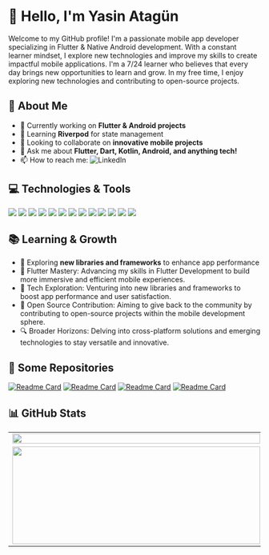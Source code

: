 # 👋 Hello, I'm Yasin Atagün

Welcome to my GitHub profile! I'm a passionate mobile app developer specializing in Flutter & Native Android development. With a constant learner mindset, I explore new technologies and improve my skills to create impactful mobile applications.
I'm a 7/24 learner who believes that every day brings new opportunities to learn and grow. In my free time, I enjoy exploring new technologies and contributing to open-source projects.


## 🚀 About Me

- 🔭 Currently working on **Flutter & Android projects**
- 🌱 Learning **Riverpod** for state management
- 👯 Looking to collaborate on **innovative mobile projects**
- 💬 Ask me about **Flutter, Dart, Kotlin, Android, and anything tech!**
- 📫 How to reach me: ![LinkedIn](https://img.shields.io/badge/-LinkedIn-%230077B5?style=flat-square&logo=linkedin&logoColor=white&link=https://linkedin.com/in/yasinatagun)

## 💻 Technologies & Tools

![](https://img.shields.io/badge/Flutter-%2302569B.svg?style=flat-square&logo=Flutter&logoColor=white)
![](https://img.shields.io/badge/Dart-%230175C2.svg?style=flat-square&logo=dart&logoColor=white)
![](https://img.shields.io/badge/Kotlin-%237F52FF.svg?style=flat-square&logo=kotlin&logoColor=white)
![](https://img.shields.io/badge/Java-%23ED8B00.svg?style=flat-square&logo=java&logoColor=white)
![](https://img.shields.io/badge/Firebase-%23039BE5.svg?style=flat-square&logo=firebase&logoColor=white)
![](https://img.shields.io/badge/MySQL-%2300000f.svg?style=flat-square&logo=mysql&logoColor=white)
![](https://img.shields.io/badge/SQLite-%2307405e.svg?style=flat-square&logo=sqlite&logoColor=white)
![](https://img.shields.io/badge/MongoDB-%234ea94b.svg?style=flat-square&logo=mongodb&logoColor=white)
![](https://img.shields.io/badge/Google_Cloud-%234285F4.svg?style=flat-square&logo=google-cloud&logoColor=white)
![](https://img.shields.io/badge/Markdown-%23000000.svg?style=flat-square&logo=markdown&logoColor=white)
![](https://img.shields.io/badge/HTML5-%23E34F26.svg?style=flat-square&logo=html5&logoColor=white)
![](https://img.shields.io/badge/CSS3-%231572B6.svg?style=flat-square&logo=css3&logoColor=white)
![](https://img.shields.io/badge/Figma-%23F24E1E.svg?style=flat-square&logo=figma&logoColor=white)

## 📚 Learning & Growth

- 📝 Exploring **new libraries and frameworks** to enhance app performance
- 📖 Flutter Mastery: Advancing my skills in Flutter Development to build more immersive and efficient mobile experiences.
- 🚀 Tech Exploration: Venturing into new libraries and frameworks to boost app performance and user satisfaction.
- 🌱 Open Source Contribution: Aiming to give back to the community by contributing to open-source projects within the mobile development sphere.
- 🔍 Broader Horizons: Delving into cross-platform solutions and emerging technologies to stay versatile and innovative.
  
## 📁 Some Repositories

[![Readme Card](https://github-readme-stats.vercel.app/api/pin/?username=yasinatagun&repo=Contacts-App-BLoC&theme=vue)](https://github.com/yasinatagun/Contacts-App-BLoC)
[![Readme Card](https://github-readme-stats.vercel.app/api/pin/?username=yasinatagun&repo=WeatherApp&theme=vue)](https://github.com/yasinatagun/WeatherApp)
[![Readme Card](https://github-readme-stats.vercel.app/api/pin/?username=yasinatagun&repo=SurveyApp&theme=vue)](https://github.com/yasinatagun/SurveyApp)
[![Readme Card](https://github-readme-stats.vercel.app/api/pin/?username=yasinatagun&repo=CryptoConvert&theme=vue)](https://github.com/yasinatagun/CryptoConvert)

## 📊 GitHub Stats

<table>
  <tr>
    <td><img src="https://github-readme-stats.vercel.app/api?username=yasinatagun&show_icons=true&theme=radical" width="100%" /></td>
    <td><img src="https://github-readme-streak-stats.herokuapp.com/?user=yasinatagun&theme=radical" width="100%" /></td>
  </tr>
  <tr>
    <td><img src="https://github-readme-stats.vercel.app/api/top-langs/?username=yasinatagun&theme=radical&layout=compact&card_width=495" width="495" height="195"/></td>
  </tr>
</table>

